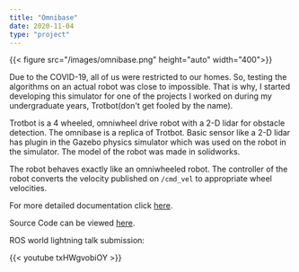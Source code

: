 ```yaml
---
title: "Omnibase"
date: 2020-11-04
type: "project"
---
```


{{< figure src="/images/omnibase.png" height="auto" width="400">}}


Due to the COVID-19, all of us were restricted to our homes. So, testing the algorithms on an actual robot was close to 
impossible. That is why, I started developing this simulator for one of the projects I worked on during my undergraduate 
years, Trotbot(don't get fooled by the name).  

Trotbot is a 4 wheeled, omniwheel drive robot with a 2-D lidar for obstacle detection. The omnibase is a replica of 
Trotbot. Basic sensor like a 2-D lidar has plugin in the Gazebo physics simulator which was used on the robot in the simulator.
The model of the robot was made in solidworks. 

The robot behaves exactly like an omniwheeled robot. The controller of the robot converts the velocity published on 
`/cmd_vel` to appropriate wheel velocities. 

For more detailed documentation click [here](https://erc-bpgc.github.io/omnibase/).

Source Code can be viewed [here](https://github.com/ERC-BPGC/omnibase).

ROS world lightning talk submission:

{{< youtube txHWgvobiOY >}}